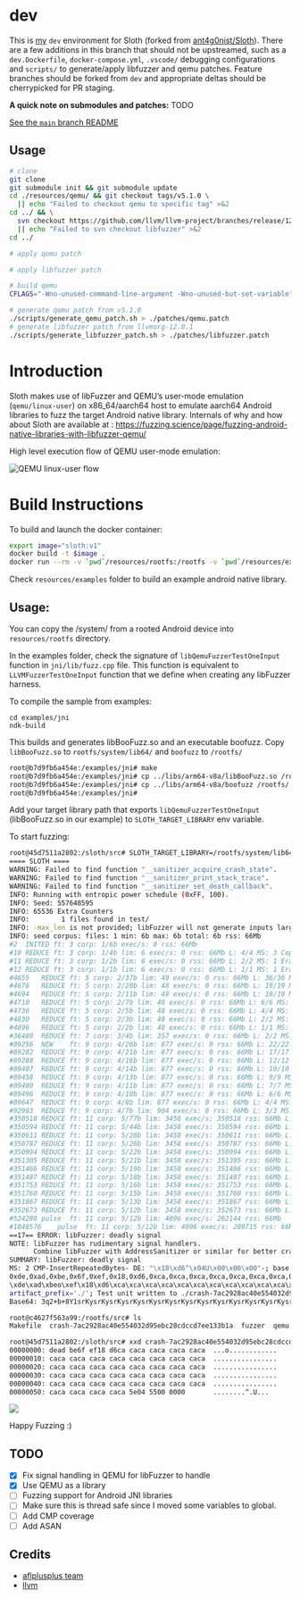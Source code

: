 # dev

This is [my](https://github.com/devtty1er) `dev` environment for Sloth (forked from [ant4g0nist/Sloth](https://github.com/ant4g0nist/Sloth)). There are a few additions in this branch that should not be upstreamed, such as a `dev.Dockerfile`, `docker-compose.yml`, `.vscode/` debugging configurations and `scripts/` to generate/apply libfuzzer and qemu patches. Feature branches should be forked from `dev` and appropriate deltas should be cherrypicked for PR staging.

**A quick note on submodules and patches:**
TODO

[See the `main` branch README](https://github.com/devtty1er/Sloth)

## Usage

```bash
# clone
git clone
git submodule init && git submodule update
cd ./resources/qemu/ && git checkout tags/v5.1.0 \
  || echo "Failed to checkout qemu to specific tag" >&2
cd ../ && \
  svn checkout https://github.com/llvm/llvm-project/branches/release/12.x/compiler-rt/lib/fuzzer \
  || echo "Failed to svn checkout libfuzzer" >&2
cd ../

# apply qemu patch

# apply libfuzzer patch

# build qemu
CFLAGS="-Wno-unused-command-line-argument -Wno-unused-but-set-variable" CC=clang CXX=clang++ CXXFLAGS=-fPIC ./configure --enable-linux-user --disable-system --disable-docs --disable-bsd-user --disable-gtk --disable-sdl --disable-vnc --target-list=aarch64-linux-user && make

# generate qemu patch from v5.1.0
./scripts/generate_qemu_patch.sh > ./patches/qemu.patch
# generate libfuzzer patch from llvmorg-12.0.1
./scripts/generate_libfuzzer_patch.sh > ./patches/libfuzzer.patch


```

# Introduction
Sloth makes use of libFuzzer and QEMU’s user-mode emulation (`qemu/linux-user`) on x86_64/aarch64 host to emulate aarch64 Android libraries to fuzz the target Android native library. Internals of why and how about Sloth are available at : https://fuzzing.science/page/fuzzing-android-native-libraries-with-libfuzzer-qemu/

High level execution flow of QEMU user-mode emulation:

![QEMU linux-user flow](./resources/qemu_linux-user_main.png)

# Build Instructions

To build and launch the docker container:
~~~sh
export image="sloth:v1"
docker build -t $image .
docker run --rm -v `pwd`/resources/rootfs:/rootfs -v `pwd`/resources/examples:/examples -it $image bash
~~~

Check `resources/examples` folder to build an example android native library.

## Usage:

You can copy the /system/ from a rooted Android device into `resources/rootfs` directory.

In the examples folder, check the signature of `libQemuFuzzerTestOneInput` function in `jni/lib/fuzz.cpp` file. This function is equivalent to `LLVMFuzzerTestOneInput` function that we define when creating any libFuzzer harness.

To compile the sample from examples:

~~~
cd examples/jni
ndk-build
~~~

This builds and generates libBooFuzz.so and an executable boofuzz.
Copy `libBooFuzz.so` to `rootfs/system/lib64/` and `boofuzz` to `/rootfs/`

~~~sh
root@b7d9fb6a454e:/examples/jni# make
root@b7d9fb6a454e:/examples/jni# cp ../libs/arm64-v8a/libBooFuzz.so /rootfs/system/lib64/
root@b7d9fb6a454e:/examples/jni# cp ../libs/arm64-v8a/boofuzz /rootfs/
root@b7d9fb6a454e:/examples/jni# 
~~~

Add your target library path that exports `libQemuFuzzerTestOneInput` (libBooFuzz.so in our example) to `SLOTH_TARGET_LIBRARY` env variable.

To start fuzzing:
~~~sh
root@45d7511a2802:/sloth/src# SLOTH_TARGET_LIBRARY=/rootfs/system/lib64/libBooFuzz.so ./sloth /rootfs/boofuzz test/
==== SLOTH ====
WARNING: Failed to find function "__sanitizer_acquire_crash_state".
WARNING: Failed to find function "__sanitizer_print_stack_trace".
WARNING: Failed to find function "__sanitizer_set_death_callback".
INFO: Running with entropic power schedule (0xFF, 100).
INFO: Seed: 557648595
INFO: 65536 Extra Counters
INFO:        1 files found in test/
INFO: -max_len is not provided; libFuzzer will not generate inputs larger than 4096 bytes
INFO: seed corpus: files: 1 min: 6b max: 6b total: 6b rss: 66Mb
#2	INITED ft: 3 corp: 1/6b exec/s: 0 rss: 66Mb
#10	REDUCE ft: 3 corp: 1/4b lim: 6 exec/s: 0 rss: 66Mb L: 4/4 MS: 3 CopyPart-CopyPart-CrossOver-
#11	REDUCE ft: 3 corp: 1/2b lim: 6 exec/s: 0 rss: 66Mb L: 2/2 MS: 1 EraseBytes-
#12	REDUCE ft: 3 corp: 1/1b lim: 6 exec/s: 0 rss: 66Mb L: 1/1 MS: 1 EraseBytes-
#4655	REDUCE ft: 5 corp: 2/37b lim: 48 exec/s: 0 rss: 66Mb L: 36/36 MS: 3 ShuffleBytes-ChangeBit-InsertRepeatedBytes-
#4676	REDUCE ft: 5 corp: 2/20b lim: 48 exec/s: 0 rss: 66Mb L: 19/19 MS: 1 EraseBytes-
#4694	REDUCE ft: 5 corp: 2/11b lim: 48 exec/s: 0 rss: 66Mb L: 10/10 MS: 3 ChangeBinInt-ChangeBinInt-EraseBytes-
#4710	REDUCE ft: 5 corp: 2/7b lim: 48 exec/s: 0 rss: 66Mb L: 6/6 MS: 1 EraseBytes-
#4736	REDUCE ft: 5 corp: 2/5b lim: 48 exec/s: 0 rss: 66Mb L: 4/4 MS: 1 EraseBytes-
#4830	REDUCE ft: 5 corp: 2/3b lim: 48 exec/s: 0 rss: 66Mb L: 2/2 MS: 4 ChangeByte-CopyPart-ChangeByte-CrossOver-
#4896	REDUCE ft: 5 corp: 2/2b lim: 48 exec/s: 0 rss: 66Mb L: 1/1 MS: 1 EraseBytes-
#36480	REDUCE ft: 7 corp: 3/4b lim: 357 exec/s: 0 rss: 66Mb L: 2/2 MS: 4 ShuffleBytes-CrossOver-ShuffleBytes-ChangeByte-
#89256	NEW    ft: 9 corp: 4/26b lim: 877 exec/s: 0 rss: 66Mb L: 22/22 MS: 1 InsertRepeatedBytes-
#89282	REDUCE ft: 9 corp: 4/21b lim: 877 exec/s: 0 rss: 66Mb L: 17/17 MS: 1 EraseBytes-
#89288	REDUCE ft: 9 corp: 4/16b lim: 877 exec/s: 0 rss: 66Mb L: 12/12 MS: 1 EraseBytes-
#89407	REDUCE ft: 9 corp: 4/14b lim: 877 exec/s: 0 rss: 66Mb L: 10/10 MS: 4 ChangeBinInt-InsertByte-ChangeBinInt-EraseBytes-
#89458	REDUCE ft: 9 corp: 4/13b lim: 877 exec/s: 0 rss: 66Mb L: 9/9 MS: 1 EraseBytes-
#89480	REDUCE ft: 9 corp: 4/11b lim: 877 exec/s: 0 rss: 66Mb L: 7/7 MS: 2 ShuffleBytes-EraseBytes-
#89496	REDUCE ft: 9 corp: 4/10b lim: 877 exec/s: 0 rss: 66Mb L: 6/6 MS: 1 EraseBytes-
#89647	REDUCE ft: 9 corp: 4/8b lim: 877 exec/s: 0 rss: 66Mb L: 4/4 MS: 1 EraseBytes-
#92983	REDUCE ft: 9 corp: 4/7b lim: 904 exec/s: 0 rss: 66Mb L: 3/3 MS: 1 EraseBytes-
#350518	REDUCE ft: 11 corp: 5/77b lim: 3458 exec/s: 350518 rss: 66Mb L: 70/70 MS: 2 ShuffleBytes-InsertRepeatedBytes-
#350594	REDUCE ft: 11 corp: 5/44b lim: 3458 exec/s: 350594 rss: 66Mb L: 37/37 MS: 1 EraseBytes-
#350611	REDUCE ft: 11 corp: 5/28b lim: 3458 exec/s: 350611 rss: 66Mb L: 21/21 MS: 2 ChangeBinInt-EraseBytes-
#350787	REDUCE ft: 11 corp: 5/26b lim: 3458 exec/s: 350787 rss: 66Mb L: 19/19 MS: 1 EraseBytes-
#350994	REDUCE ft: 11 corp: 5/22b lim: 3458 exec/s: 350994 rss: 66Mb L: 15/15 MS: 2 InsertByte-EraseBytes-
#351305	REDUCE ft: 11 corp: 5/21b lim: 3458 exec/s: 351305 rss: 66Mb L: 14/14 MS: 1 EraseBytes-
#351466	REDUCE ft: 11 corp: 5/19b lim: 3458 exec/s: 351466 rss: 66Mb L: 12/12 MS: 1 EraseBytes-
#351487	REDUCE ft: 11 corp: 5/18b lim: 3458 exec/s: 351487 rss: 66Mb L: 11/11 MS: 1 EraseBytes-
#351753	REDUCE ft: 11 corp: 5/16b lim: 3458 exec/s: 351753 rss: 66Mb L: 9/9 MS: 1 EraseBytes-
#351760	REDUCE ft: 11 corp: 5/15b lim: 3458 exec/s: 351760 rss: 66Mb L: 8/8 MS: 2 ChangeBit-EraseBytes-
#351867	REDUCE ft: 11 corp: 5/13b lim: 3458 exec/s: 351867 rss: 66Mb L: 6/6 MS: 2 ChangeBit-EraseBytes-
#352673	REDUCE ft: 11 corp: 5/12b lim: 3458 exec/s: 352673 rss: 66Mb L: 5/5 MS: 1 EraseBytes-
#524288	pulse  ft: 11 corp: 5/12b lim: 4096 exec/s: 262144 rss: 66Mb
#1048576	pulse  ft: 11 corp: 5/12b lim: 4096 exec/s: 209715 rss: 66Mb
==17== ERROR: libFuzzer: deadly signal
NOTE: libFuzzer has rudimentary signal handlers.
      Combine libFuzzer with AddressSanitizer or similar for better crash reports.
SUMMARY: libFuzzer: deadly signal
MS: 2 CMP-InsertRepeatedBytes- DE: "\x18\xd6^\x04U\x00\x00\x00"-; base unit: 4504839cf31d63eae201804d840610ae0ffcecea
0xde,0xad,0xbe,0x6f,0xef,0x18,0xd6,0xca,0xca,0xca,0xca,0xca,0xca,0xca,0xca,0xca,0xca,0xca,0xca,0xca,0xca,0xca,0xca,0xca,0xca,0xca,0xca,0xca,0xca,0xca,0xca,0xca,0xca,0xca,0xca,0xca,0xca,0xca,0xca,0xca,0xca,0xca,0xca,0xca,0xca,0xca,0xca,0xca,0xca,0xca,0xca,0xca,0xca,0xca,0xca,0xca,0xca,0xca,0xca,0xca,0xca,0xca,0xca,0xca,0xca,0xca,0xca,0xca,0xca,0xca,0xca,0xca,0xca,0xca,0xca,0xca,0xca,0xca,0xca,0xca,0xca,0xca,0xca,0xca,0xca,0xca,0xca,0xca,0x5e,0x4,0x55,0x0,0x0,0x0,
\xde\xad\xbeo\xef\x18\xd6\xca\xca\xca\xca\xca\xca\xca\xca\xca\xca\xca\xca\xca\xca\xca\xca\xca\xca\xca\xca\xca\xca\xca\xca\xca\xca\xca\xca\xca\xca\xca\xca\xca\xca\xca\xca\xca\xca\xca\xca\xca\xca\xca\xca\xca\xca\xca\xca\xca\xca\xca\xca\xca\xca\xca\xca\xca\xca\xca\xca\xca\xca\xca\xca\xca\xca\xca\xca\xca\xca\xca\xca\xca\xca\xca\xca\xca\xca\xca\xca\xca^\x04U\x00\x00\x00
artifact_prefix='./'; Test unit written to ./crash-7ac2928ac40e554032d95ebc28cdccd7ee133b1a
Base64: 3q2+b+8Y1srKysrKysrKysrKysrKysrKysrKysrKysrKysrKysrKysrKysrKysrKysrKysrKysrKysrKysrKysrKysrKysrKysrKysrKysrKysrKysrKyl4EVQAAAA==

root@c4627f563a99:/rootfs/src# ls
Makefile  crash-7ac2928ac40e554032d95ebc28cdccd7ee133b1a  fuzzer  qemu  sloth  sloth.c  test

root@45d7511a2802:/sloth/src# xxd crash-7ac2928ac40e554032d95ebc28cdccd7ee133b1a 
00000000: dead be6f ef18 d6ca caca caca caca caca  ...o............
00000010: caca caca caca caca caca caca caca caca  ................
00000020: caca caca caca caca caca caca caca caca  ................
00000030: caca caca caca caca caca caca caca caca  ................
00000040: caca caca caca caca caca caca caca caca  ................
00000050: caca caca caca caca 5e04 5500 0000       ........^.U...
~~~

![](resources/demo.gif)

Happy Fuzzing :)

## TODO
- [x] Fix signal handling in QEMU for libFuzzer to handle
- [x] Use QEMU as a library
- [ ] Fuzzing support for Android JNI libraries
- [ ] Make sure this is thread safe since I moved some variables to global.
- [ ] Add CMP coverage
- [ ] Add ASAN

## Credits
- [aflplusplus team](https://github.com/aflplusplus)
- [llvm](https://github.com/llvm)